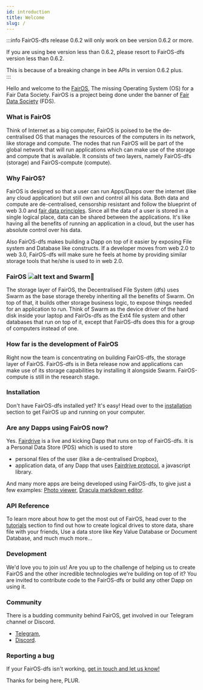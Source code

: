 ```yaml
---
id: introduction
title: Welcome
slug: /
---
```


:::info
FairOS-dfs release 0.6.2 will only work on bee version 0.6.2 or more.

If you are using bee version less than 0.6.2, please resort to FairOS-dfs version less than 0.6.2.

This is because of a breaking change in bee APIs in version 0.6.2 plus.  
:::

Hello and welcome to the [FairOS](/docs/fairOS/introduction), The missing Operating System (OS) for a Fair Data Society. FairOS is a project being done under the banner of [Fair Data Society](https://fairdatasociety.org/) (FDS).

###  What is FairOS
Think of Internet as a big computer, FairOS is poised to be the de-centralised OS that manages the resources of the computers in its network, like storage and compute. The nodes that run FairOS will be part of the global network that will run applications which can make use of the storage and compute that is available. It consists of two layers, namely FairOS-dfs (storage) and FairOS-compute (compute).

### Why FairOS?
FairOS is designed so that a user can run Apps/Dapps over the internet (like any cloud application) but still own and control all his data. Both data and compute are de-centralised, censorship resistant and follow the blueprint of web 3.0 and [fair data principles](https://principles.fairdatasociety.org/). Since all the data of a user is stored in a single logical place, data can be shared between the applications. It's like having all the benefits of running an application in a cloud, but the user has absolute control over his data.

Also FairOS-dfs makes building a Dapp on top of it easier by exposing File system and Database like constructs. If a developer moves from web 2.0 to web 3.0, FairOS-dfs will make sure he feels at home by providing similar storage tools that he/she is used to in web 2.0.

### FairOS ![alt text](/img/favicon.ico "") and Swarm🐝
The storage layer of FairOS, the Decentralised File System (dfs) uses Swarm as the base storage thereby inheriting all the benefits of Swarm. On top of that, it builds other storage business logic, to expose things needed for an application to run. Think of Swarm as the device driver of the hard disk inside your laptop and FairOs-dfs as the Ext4 file system and other databases that run on top of it, except that FairOS-dfs does this for a group of computers instead of one.  

### How far is the development of FairOS
Right now the team is concentrating on building FairOS-dfs, the storage layer of FairOS. FairOS-dfs is in Beta release now and applications can make use of its storage capabilities by installing it alongside Swarm. FairOS-compute is still in the research stage.

### Installation
Don't have FairOS-dfs installed yet? It's easy! Head over to the [installation](/docs/fairOS-dfs/manual-installation) section to get FairOS up and running on your computer.

### Are any Dapps using FairOS now?
Yes. [Fairdrive](https://fairdrive.fairdatasociety.org/) is a live and kicking Dapp that runs on top of FairOS-dfs. It is a Personal Data Store (PDS) which is used to store
- personal files of the user (like a de-centralised Dropbox),
- application data, of any Dapp that uses [Fairdrive protocol](https://github.com/fairDataSociety/fairdrive-protocol), a javascript library.

And many more apps are being developed using FairOS-dfs, to give just a few examples: [Photo viewer](https://app.photo.fairdatasociety.org/), [Dracula markdown editor](https://app.dracula.fairdatasociety.org/).

### API Reference
To learn more about how to get the most out of FairOS, head over to the [tutorials](/docs/getting-started/upload-and-download) section to find out how to create logical drives to store data, share file with your friends, Use a data store like Key Value Database or Document Database, and much much more...

### Development
We'd love you to join us! Are you up to the challenge of helping us to create FairOS and the other incredible technologies we're building on top of it? You are invited to contribute code to the FairOS-dfs or build any other Dapp on using it.

### Community
There is a budding community behind FairOS, get involved in our Telegram channel or Discord.

- [Telegram](https://t.me/joinchat/GCEfnpZbpfZgVyoK),
- [Discord](https://discord.gg/KrVTmahcUA).


### Reporting a bug
If your FairOS-dfs isn't working, [get in touch and let us know!](https://github.com/fairDataSociety/fairOS-dfs/issues)


Thanks for being here, PLUR.
